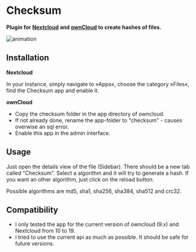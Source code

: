 Checksum
========

**Plugin for [Nextcloud](https://nextcloud.com) and [ownCloud](https://owncloud.org) to create hashes of files.**

![animation](screenshots/checksum.gif)

Installation
------------

**Nextcloud**

In your Instance, simply navigate to »Apps«, choose the category »Files«, find the Checksum app and enable it.

**ownCloud**
- Copy the checksum folder in the app directory of owncloud.
- If not already done, rename the app-folder to "checksum" - causes overwise an sql error.
- Enable this app in the admin interface.

Usage
-----

Just open the details view of the file (Sidebar). There should be a new tab called "Checksum". Select a algorithm and it will try to generate a hash. If you want an other algorithm, just click on the reload button. 

Possible algorithms are md5, sha1, sha256, sha384, sha512 and crc32.

Compatibility
-------------

- I only tested the app for the current version of owncloud (9.x) and Nextcloud from 10 to 19.
- I tried to use the current api as much as possible. It should be safe for future versions.
